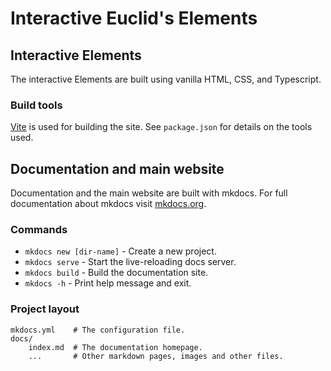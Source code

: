 # Interactive Euclid's Elements

## Interactive Elements

The interactive Elements are built using vanilla HTML, CSS, and Typescript.

### Build tools

[Vite](https://vitejs.dev/) is used for building the site. See `package.json` for details on the tools used.

## Documentation and main website

Documentation and the main website are built with mkdocs. For full documentation about mkdocs visit [mkdocs.org](https://www.mkdocs.org).

### Commands

* `mkdocs new [dir-name]` - Create a new project.
* `mkdocs serve` - Start the live-reloading docs server.
* `mkdocs build` - Build the documentation site.
* `mkdocs -h` - Print help message and exit.

### Project layout

    mkdocs.yml    # The configuration file.
    docs/
        index.md  # The documentation homepage.
        ...       # Other markdown pages, images and other files.
